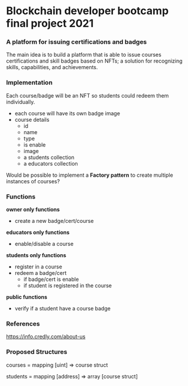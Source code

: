 # Blockchain developer bootcamp final project 2021

### A platform for issuing certifications and badges
The main idea is to build a platform that is able to issue courses certifications and skill badges based on NFTs; a solution for recognizing skills, capabilities, and achievements.

### Implementation

Each course/badge will be an NFT so students could redeem them individually.

- each course will have its own badge image
- course details
  - id
  - name
  - type
  - is enable
  - image
  - a students collection
  - a educators collection

Would be possible to implement a **Factory pattern** to create multiple instances of courses?

### Functions

**owner only functions**

- create a new badge/cert/course 

**educators only functions**

- enable/disable a course

**students only functions**

- register in a course
- redeem a badge/cert
  - if badge/cert is enable
  - if student is registered in the course

**public functions**

- verify if a student have a course badge

### References
https://info.credly.com/about-us

### Proposed Structures 

courses = mapping [uint] => course struct

students = mapping [address] => array [course struct]

